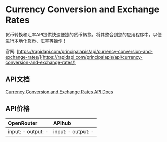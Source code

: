 # Currency Conversion and Exchange Rates

货币转换和汇率API提供快速便捷的货币转换。将其整合到您的应用程序中，以便进行本地化货币、汇率等操作！

官网: [https://rapidapi.com/principalapis/api/currency-conversion-and-exchange-rates/](https://rapidapi.com/principalapis/api/currency-conversion-and-exchange-rates/)

## API文档

[Currency Conversion and Exchange Rates API Docs](../apis/zh/Currency_Conversion_and_Exchange_Rates.md)

## API价格

| OpenRouter | APIhub |
|:---|:---|
| input: - output: - | input: - output: - |
